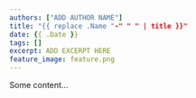 ```yaml
---
authors: ["ADD AUTHOR NAME"]
title: "{{ replace .Name "-" " " | title }}"
date: {{ .Date }}
tags: []
excerpt: ADD EXCERPT HERE
feature_image: feature.png
---
```


Some content...
